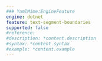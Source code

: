 ```yaml
---
### YamlMime:EngineFeature
engine: dotnet
feature: text-segment-boundaries
supported: false
#reference: 
#description: *content.description
#syntax: *content.syntax
#example: *content.example
---
```

